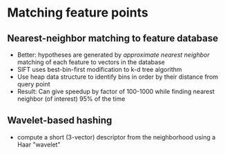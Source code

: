# Matching feature points



## Nearest-neighbor matching to feature database



*  Better: hypotheses are generated by *approximate nearest neighbor* matching of each feature to vectors in the database
  * SIFT uses best-bin-first modification to k-d tree algorithm
  * Use heap data structure to identify bins in order by their distance from query point
* Result: Can give speedup by factor of 100-1000 while finding nearest neighbor (of interest) 95% of the time



## Wavelet-based hashing



* compute a short (3-vector) descriptor from the neighborhood using a Haar "wavelet"